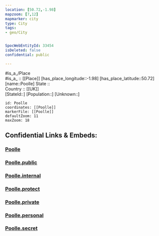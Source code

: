 ```yaml
---
location: [50.72,-1.98] 
mapzoom: [7,12] 
mapmarker: city 
type: City
tags:
- geo/City


SpocWebEntityId: 33454
isDeleted: false
confidential: public

---
```

#is_a_/Place  
#is_a_ :: [[Place]] 
[has_place_longitude::-1.98] 
[has_place_latitude::50.72] 
[name::Poolle] 
State ::  
Country :: [[UK]]  
[StateId::] 
[Population::] 
[Unknown::] 


```leaflet
id: Poolle
coordinates: [[Poolle]] 
markerFile: [[Poolle]] 
defaultZoom: 11 
maxZoom: 18
```


## Confidential Links & Embeds: 

### [Poolle](/_Standards/Earth/Continent/Europe/Europe~North/UK/England/Regions~England/South_West_England/Bournemouth,Christchurch,Poole/Poole/cities~Poole/Poolle.md) 

### [Poolle.public](/_public/Earth/Continent/Europe/Europe~North/UK/England/Regions~England/South_West_England/Bournemouth,Christchurch,Poole/Poole/cities~Poole/Poolle.public.md) 

### [Poolle.internal](/_internal/Earth/Continent/Europe/Europe~North/UK/England/Regions~England/South_West_England/Bournemouth,Christchurch,Poole/Poole/cities~Poole/Poolle.internal.md) 

### [Poolle.protect](/_protect/Earth/Continent/Europe/Europe~North/UK/England/Regions~England/South_West_England/Bournemouth,Christchurch,Poole/Poole/cities~Poole/Poolle.protect.md) 

### [Poolle.private](/_private/Earth/Continent/Europe/Europe~North/UK/England/Regions~England/South_West_England/Bournemouth,Christchurch,Poole/Poole/cities~Poole/Poolle.private.md) 

### [Poolle.personal](/_personal/Earth/Continent/Europe/Europe~North/UK/England/Regions~England/South_West_England/Bournemouth,Christchurch,Poole/Poole/cities~Poole/Poolle.personal.md) 

### [Poolle.secret](/_secret/Earth/Continent/Europe/Europe~North/UK/England/Regions~England/South_West_England/Bournemouth,Christchurch,Poole/Poole/cities~Poole/Poolle.secret.md)

